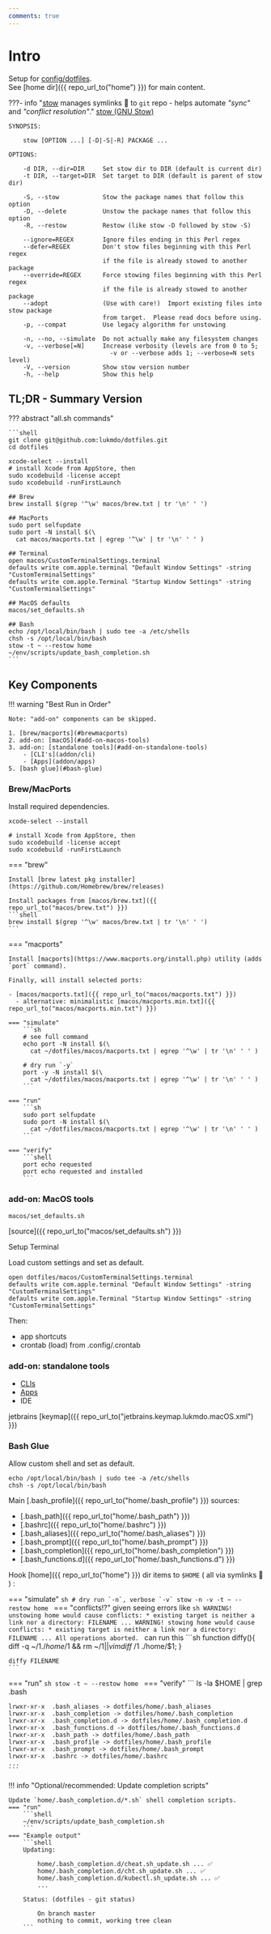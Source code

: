 ```yaml
---
comments: true
---
```


# Intro
Setup for [config/dotfiles](https://dotfiles.github.io).<br/>
See [home dir]({{ repo_url_to("home") }}) for main content.

???- info "[stow](https://www.gnu.org/software/stow/) manages symlinks 🫶 to `git` repo - helps automate _"sync"_ and _"conflict resolution"_."
    [stow (GNU Stow)](https://www.gnu.org/software/stow/)

    SYNOPSIS:

        stow [OPTION ...] [-D|-S|-R] PACKAGE ...

    OPTIONS:

        -d DIR, --dir=DIR     Set stow dir to DIR (default is current dir)
        -t DIR, --target=DIR  Set target to DIR (default is parent of stow dir)

        -S, --stow            Stow the package names that follow this option
        -D, --delete          Unstow the package names that follow this option
        -R, --restow          Restow (like stow -D followed by stow -S)

        --ignore=REGEX        Ignore files ending in this Perl regex
        --defer=REGEX         Don't stow files beginning with this Perl regex
                              if the file is already stowed to another package
        --override=REGEX      Force stowing files beginning with this Perl regex
                              if the file is already stowed to another package
        --adopt               (Use with care!)  Import existing files into stow package
                              from target.  Please read docs before using.
        -p, --compat          Use legacy algorithm for unstowing

        -n, --no, --simulate  Do not actually make any filesystem changes
        -v, --verbose[=N]     Increase verbosity (levels are from 0 to 5;
                                -v or --verbose adds 1; --verbose=N sets level)
        -V, --version         Show stow version number
        -h, --help            Show this help

## TL;DR - Summary Version

??? abstract "all.sh commands"

    ```shell
    git clone git@github.com:lukmdo/dotfiles.git
    cd dotfiles

    xcode-select --install
    # install Xcode from AppStore, then
    sudo xcodebuild -license accept
    sudo xcodebuild -runFirstLaunch

    ## Brew
    brew install $(grep '^\w' macos/brew.txt | tr '\n' ' ')

    ## MacPorts
    sudo port selfupdate
    sudo port -N install $(\
      cat macos/macports.txt | egrep '^\w' | tr '\n' ' ' )

    ## Terminal
    open macos/CustomTerminalSettings.terminal
    defaults write com.apple.terminal "Default Window Settings" -string "CustomTerminalSettings"
    defaults write com.apple.Terminal "Startup Window Settings" -string "CustomTerminalSettings"

    ## MacOS defaults
    macos/set_defaults.sh

    ## Bash
    echo /opt/local/bin/bash | sudo tee -a /etc/shells
    chsh -s /opt/local/bin/bash
    stow -t ~ --restow home
    ~/env/scripts/update_bash_completion.sh
    ```

<!--
```sh
sudo mkdir -p /var/cache/man  # fix
sudo mandb --create  # index
```
-->


## Key Components

<!-- idea: add tree diagram ? -->

!!! warning "Best Run in Order"

    Note: "add-on" components can be skipped.

    1. [brew/macports](#brewmacports)
    2. add-on: [macOS](#add-on-macos-tools)
    3. add-on: [standalone tools](#add-on-standalone-tools)
        - [CLI's](addon/cli)
        - [Apps](addon/apps)
    5. [bash glue](#bash-glue)

### Brew/MacPorts

Install required dependencies.
```shell
xcode-select --install

# install Xcode from AppStore, then
sudo xcodebuild -license accept
sudo xcodebuild -runFirstLaunch
```

=== "brew"

    Install [brew latest pkg installer](https://github.com/Homebrew/brew/releases)

    Install packages from [macos/brew.txt]({{ repo_url_to("macos/brew.txt") }})
    ```shell
    brew install $(grep '^\w' macos/brew.txt | tr '\n' ' ')
    ```

=== "macports"

    Install [macports](https://www.macports.org/install.php) utility (adds `port` command).

    Finally, will install selected ports:

    - [macos/macports.txt]({{ repo_url_to("macos/macports.txt") }})
      - alternative: minimalistic [macos/macports.min.txt]({{ repo_url_to("macos/macports.min.txt") }})

    === "simulate"
        ```sh
        # see full command
        echo port -N install $(\
          cat ~/dotfiles/macos/macports.txt | egrep '^\w' | tr '\n' ' ' )

        # dry run `-y`
        port -y -N install $(\
          cat ~/dotfiles/macos/macports.txt | egrep '^\w' | tr '\n' ' ' )
        ```

    === "run"
        ```sh
        sudo port selfupdate
        sudo port -N install $(\
          cat ~/dotfiles/macos/macports.txt | egrep '^\w' | tr '\n' ' ' )
        ```

    === "verify"
        ```shell
        port echo requested
        port echo requested and installed
        ```
<!---
```
# specific to python virtualenvwrapper and requires stow to run
lsvirtualenv -b | head
echo $WORKON_HOME
ls -l $WORKON_HOME
```
-->

### add-on: MacOS tools

```shell
macos/set_defaults.sh
```
[source]({{ repo_url_to("macos/set_defaults.sh") }})

Setup Terminal

Load custom settings and set as default.
```shell
open dotfiles/macos/CustomTerminalSettings.terminal
defaults write com.apple.terminal "Default Window Settings" -string "CustomTerminalSettings"
defaults write com.apple.Terminal "Startup Window Settings" -string "CustomTerminalSettings"
```

Then:

- app shortcuts
- crontab (load) from .config/.crontab

### add-on: standalone tools

- [CLIs](addon/cli)
- [Apps](addon/apps)
- IDE

jetbrains [keymap]({{ repo_url_to("jetbrains.keymap.lukmdo.macOS.xml") }})

### Bash Glue

Allow custom shell and set as default.
```shell
echo /opt/local/bin/bash | sudo tee -a /etc/shells
chsh -s /opt/local/bin/bash
```

Main [.bash_profile]({{ repo_url_to("home/.bash_profile") }}) sources:

- [.bash_path]({{ repo_url_to("home/.bash_path") }})
- [.bashrc]({{ repo_url_to("home/.bashrc") }})
- [.bash_aliases]({{ repo_url_to("home/.bash_aliases") }})
- [.bash_prompt]({{ repo_url_to("home/.bash_prompt") }})
- [.bash_completion]({{ repo_url_to("home/.bash_completion") }})
- [.bash_functions.d]({{ repo_url_to("home/.bash_functions.d") }})

Hook [home]({{ repo_url_to("home") }}) dir items to `$HOME` ( all via symlinks 🫶 ) :

=== "simulate"
    ```sh
    # dry run `-n`, verbose `-v`
    stow -n -v -t ~ --restow home
    ```
=== "conflicts!?"
    given seeing errors like
    ```sh
    WARNING! unstowing home would cause conflicts:
      * existing target is neither a link nor a directory: FILENAME
      ...
    WARNING! stowing home would cause conflicts:
      * existing target is neither a link nor a directory: FILENAME
      ...
    All operations aborted.
    ```
    can run this
    ```sh
    function diffy(){
      diff -q ~/$1 ./home/$1 && rm ~/$1 || vimdiff ~/$1 ./home/$1;
    }

    diffy FILENAME
    ```
=== "run"
    ```sh
    stow -t ~ --restow home
    ```
=== "verify"
    ```
    ls -la $HOME | grep .bash

    lrwxr-xr-x  .bash_aliases -> dotfiles/home/.bash_aliases
    lrwxr-xr-x  .bash_completion -> dotfiles/home/.bash_completion
    lrwxr-xr-x  .bash_completion.d -> dotfiles/home/.bash_completion.d
    lrwxr-xr-x  .bash_functions.d -> dotfiles/home/.bash_functions.d
    lrwxr-xr-x  .bash_path -> dotfiles/home/.bash_path
    lrwxr-xr-x  .bash_profile -> dotfiles/home/.bash_profile
    lrwxr-xr-x  .bash_prompt -> dotfiles/home/.bash_prompt
    lrwxr-xr-x  .bashrc -> dotfiles/home/.bashrc
    ...
    ```

<!--
other ...
```
stow -n -v -t ~ --stow home
stow -n -v -t ~ --adopt home  # (1)!
```

    1. `--adopt` is handy for import: _$HOME_ to _dotfiles/home_
-->


!!! info "Optional/recommended: Update completion scripts"

    Update `home/.bash_completion.d/*.sh` shell completion scripts.
    === "run"
        ```shell
        ~/env/scripts/update_bash_completion.sh
        ```
    === "Example output"
        ```shell
        Updating:

	        home/.bash_completion.d/cheat.sh_update.sh ... ✅
	        home/.bash_completion.d/cht.sh_update.sh ... ✅
            home/.bash_completion.d/kubectl.sh_update.sh ... ✅
            ...

        Status: (dotfiles - git status)

            On branch master
            nothing to commit, working tree clean
        ```
